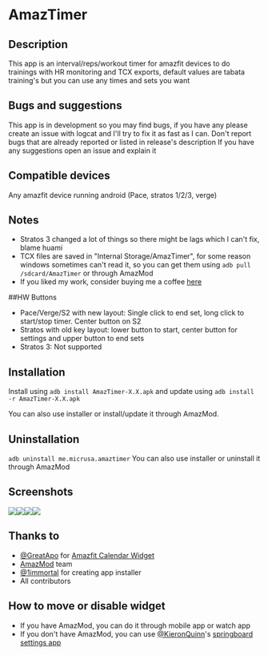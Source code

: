 # AmazTimer

## Description
This app is an interval/reps/workout timer for amazfit devices to do trainings with HR monitoring and TCX exports, default values are tabata training's but you can use any times and sets you want

## Bugs and suggestions
This app is in development so you may find bugs, if you have any please create an issue with logcat and I'll try to fix it as fast as I can. Don't report bugs that are already reported or listed in release's description
If you have any suggestions open an issue and explain it

## Compatible devices
Any amazfit device running android (Pace, stratos 1/2/3, verge)

## Notes
- Stratos 3 changed a lot of things so there might be lags which I can't fix, blame huami
- TCX files are saved in "Internal Storage/AmazTimer", for some reason windows sometimes can't read it, so you can get them using `adb pull /sdcard/AmazTimer` or through AmazMod
- If you liked my work, consider buying me a coffee [here](https://www.paypal.me/migueelcs)

##HW Buttons
- Pace/Verge/S2 with new layout: Single click to end set, long click to start/stop timer. Center button on S2
- Stratos with old key layout: lower button to start, center button for settings and upper button to end sets
- Stratos 3: Not supported

## Installation
Install using `adb install AmazTimer-X.X.apk` and update using `adb install -r AmazTimer-X.X.apk`

You can also use installer or install/update it through AmazMod.

## Uninstallation
`adb uninstall me.micrusa.amaztimer`
You can also use installer or uninstall it through AmazMod

## Screenshots
<img src="https://github.com/micrusa/AmazTimer/raw/master/screen1.png"/><img src="https://github.com/micrusa/AmazTimer/raw/master/screen2.png"/><img src="https://github.com/micrusa/AmazTimer/raw/master/screen3.png"/><img src="https://github.com/micrusa/AmazTimer/raw/master/screen4.png"/>

## Thanks to
- [@GreatApo](https://github.com/GreatApo) for [Amazfit Calendar Widget](https://github.com/GreatApo/AmazfitPaceCalendarWidget)
- [AmazMod](https://github.com/AmazMod/AmazMod) team
- [@1immortal](https://github.com/1immortal) for creating app installer
- All contributors

## How to move or disable widget
- If you have AmazMod, you can do it through mobile app or watch app
- If you don't have AmazMod, you can use [@KieronQuinn](https://github.com/KieronQuinn)'s [springboard settings app](https://github.com/KieronQuinn/AmazfitSpringboardSettings)